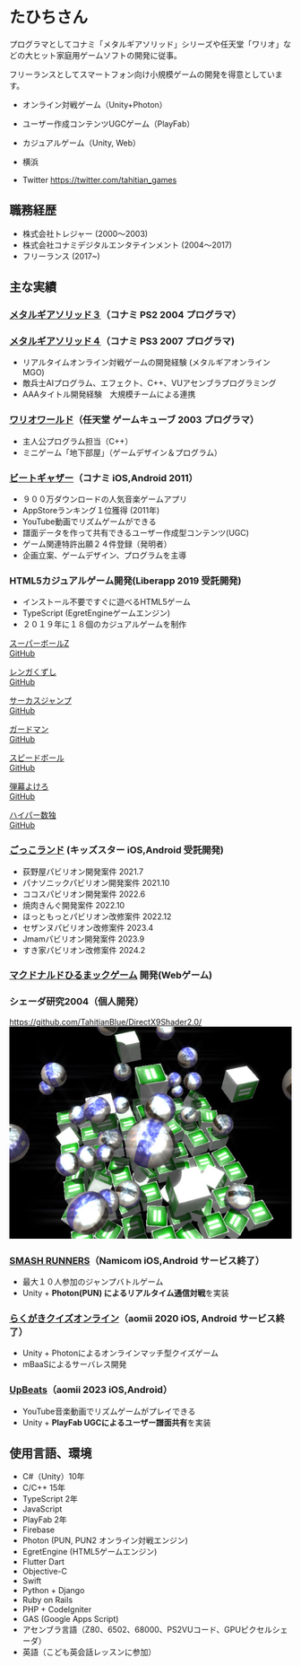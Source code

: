 
# たひちさん

プログラマとしてコナミ「メタルギアソリッド」シリーズや任天堂「ワリオ」などの大ヒット家庭用ゲームソフトの開発に従事。

フリーランスとしてスマートフォン向け小規模ゲームの開発を得意としています。

* オンライン対戦ゲーム（Unity+Photon）
* ユーザー作成コンテンツUGCゲーム（PlayFab）
* カジュアルゲーム（Unity, Web）

* 横浜
* Twitter https://twitter.com/tahitian_games

## 職務経歴

* 株式会社トレジャー (2000〜2003)
* 株式会社コナミデジタルエンタテインメント (2004〜2017)
* フリーランス (2017~)

## 主な実績

### [メタルギアソリッド３]（コナミ PS2 2004 プログラマ）
[メタルギアソリッド３]: https://www.konami.com/mg/archive/hd/mgs/

### [メタルギアソリッド４]（コナミ PS3 2007 プログラマ)
[メタルギアソリッド４]: https://www.konami.com/mg/archive/mgs4/jp/

* リアルタイムオンライン対戦ゲームの開発経験 (メタルギアオンラインMGO)
* 敵兵士AIプログラム、エフェクト、C++、VUアセンブラプログラミング
* AAAタイトル開発経験　大規模チームによる連携

### [ワリオワールド]（任天堂 ゲームキューブ 2003 プログラマ）
[ワリオワールド]: https://www.nintendo.co.jp/ngc/gwwj/index.html

* 主人公プログラム担当（C++）
* ミニゲーム「地下部屋」（ゲームデザイン＆プログラム）

### [ビートギャザー]（コナミ iOS,Android 2011）
[ビートギャザー]: https://www.youtube.com/watch?v=Rp8JgVIQzIM

* ９００万ダウンロードの人気音楽ゲームアプリ
* AppStoreランキング１位獲得 (2011年)
* YouTube動画でリズムゲームができる
* 譜面データを作って共有できるユーザー作成型コンテンツ(UGC)
* ゲーム関連特許出願２４件登録（発明者）
* 企画立案、ゲームデザイン、プログラムを主導

### HTML5カジュアルゲーム開発(Liberapp 2019 受託開発)

* インストール不要ですぐに遊べるHTML5ゲーム
* TypeScript (EgretEngineゲームエンジン)
* ２０１９年に１８個のカジュアルゲームを制作

[スーパーボールZ](https://boe.mixh.jp/egret/BoundBallz/)  
[GitHub](https://github.com/liberapp-inc/h5g-bound-ballz)

[レンガくずし](https://boe.mixh.jp/egret/BricksDown/)  
[GitHub](https://github.com/liberapp-inc/h5g-bricks-down)

[サーカスジャンプ](https://boe.mixh.jp/egret/Hook/)  
[GitHub](https://github.com/liberapp-inc/h5g-hook)

[ガードマン](https://boe.mixh.jp/egret/Guardian/)  
[GitHub](https://github.com/liberapp-inc/h5g-guardian)

[スピードボール](https://boe.mixh.jp/egret/Speed3D/)  
[GitHub](https://github.com/liberapp-inc/h5g-3d-speed)

[弾幕よけろ](https://boe.mixh.jp/egret/Bullets/)  
[GitHub](https://github.com/liberapp-inc/h5g-bullets)

[ハイパー数独](https://boe.mixh.jp/egret/HyperSudoku/)  
[GitHub](https://github.com/liberapp-inc/h5g-number-place)

### [ごっこランド] (キッズスター iOS,Android 受託開発)
[ごっこランド]: https://www.kidsstar.co.jp/gokkoland
* 荻野屋パビリオン開発案件 2021.7
* パナソニックパビリオン開発案件 2021.10
* ココスパビリオン開発案件 2022.6
* 焼肉きんぐ開発案件 2022.10
* ほっともっとパビリオン改修案件 2022.12
* セザンヌパビリオン改修案件 2023.4
* Jmamパビリオン開発案件 2023.9
* すき家パビリオン改修案件 2024.2

### [マクドナルドひるまックゲーム] 開発(Webゲーム)
[マクドナルドひるまックゲーム]: https://www.mcdonalds.co.jp/activation/hirumac_game/

### シェーダ研究2004（個人開発）
https://github.com/TahitianBlue/DirectX9Shader2.0/
![疑似HDRフィルタ](https://raw.githubusercontent.com/TahitianBlue/DirectX9Shader2.0/master/HDRCrossFilter.jpg)

### [SMASH RUNNERS]（Namicom iOS,Android サービス終了）
[SMASH RUNNERS]: https://youtu.be/kG2yayn5oRE
* 最大１０人参加のジャンプバトルゲーム
* Unity + **Photon(PUN) によるリアルタイム通信対戦**を実装

### [らくがきクイズオンライン]（aomii 2020 iOS, Android サービス終了）
[らくがきクイズオンライン]: https://www.youtube.com/watch?v=sAH76JzSOds
* Unity + Photonによるオンラインマッチ型クイズゲーム
* mBaaSによるサーバレス開発

### [UpBeats]（aomii 2023 iOS,Android）
[UpBeats]: https://aomii.work/upbeats/
* YouTube音楽動画でリズムゲームがプレイできる
* Unity + **PlayFab UGCによるユーザー譜面共有**を実装

## 使用言語、環境

* C#（Unity）10年
* C/C++ 15年
* TypeScript 2年
* JavaScript
* PlayFab 2年
* Firebase
* Photon (PUN, PUN2 オンライン対戦エンジン)
* EgretEngine (HTML5ゲームエンジン)
* Flutter Dart
* Objective-C
* Swift
* Python + Django
* Ruby on Rails
* PHP + CodeIgniter
* GAS (Google Apps Script)
* アセンブラ言語（Z80、6502、68000、PS2VUコード、GPUピクセルシェーダ）
* 英語（こども英会話レッスンに参加）
